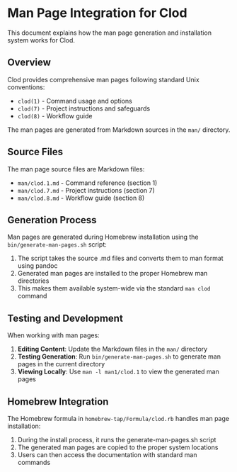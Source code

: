 # Man Page Integration for Clod

This document explains how the man page generation and installation system works for Clod.

## Overview

Clod provides comprehensive man pages following standard Unix conventions:

- `clod(1)` - Command usage and options
- `clod(7)` - Project instructions and safeguards
- `clod(8)` - Workflow guide

The man pages are generated from Markdown sources in the `man/` directory.

## Source Files

The man page source files are Markdown files:

- `man/clod.1.md` - Command reference (section 1)
- `man/clod.7.md` - Project instructions (section 7)
- `man/clod.8.md` - Workflow guide (section 8)

## Generation Process

Man pages are generated during Homebrew installation using the `bin/generate-man-pages.sh` script:

1. The script takes the source .md files and converts them to man format using pandoc
2. Generated man pages are installed to the proper Homebrew man directories
3. This makes them available system-wide via the standard `man clod` command

## Testing and Development

When working with man pages:

1. **Editing Content**: Update the Markdown files in the `man/` directory
2. **Testing Generation**: Run `bin/generate-man-pages.sh` to generate man pages in the current directory
3. **Viewing Locally**: Use `man -l man1/clod.1` to view the generated man pages

## Homebrew Integration

The Homebrew formula in `homebrew-tap/Formula/clod.rb` handles man page installation:

1. During the install process, it runs the generate-man-pages.sh script
2. The generated man pages are copied to the proper system locations
3. Users can then access the documentation with standard man commands